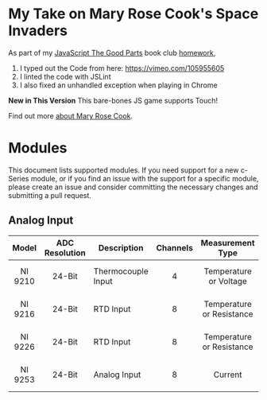 My Take on Mary Rose Cook's Space Invaders
=================

As part of my [JavaScript The Good Parts](https://www.amazon.com/JavaScript-Good-Parts-Douglas-Crockford/dp/0596517742) book club [homework](https://nitalk.jiveon.com/docs/DOC-488887),

1. I typed out the Code from here: https://vimeo.com/105955605
2. I linted the code with JSLint
3. I also fixed an unhandled exception when playing in Chrome

**New in This Version** This bare-bones JS game supports Touch!


Find out more [about Mary Rose Cook](https://maryrosecook.com/).



# Modules

This document lists supported modules. If you need support for a new c-Series module, or if you find an issue with the support for a specific module, please create an issue and consider committing the necessary changes and submitting a pull request. 

## Analog Input
| Model | ADC Resolution | Description | Channels | Measurement Type | Units | Version Supported |
|:---:|:---:|---|:---:|:---:|:---:|:---:|
| NI 9210 | 24-Bit | Thermocouple Input | 4 | Temperature or Voltage | Custom | >= VeriStand 2018 |
| NI 9216 | 24-Bit | RTD Input | 8 | Temperature or Resistance | Custom | >= VeriStand 2017 |
| NI 9226 | 24-Bit | RTD Input | 8 | Temperature or Resistance | Custom | >= VeriStand 2017 |
| NI 9253 | 24-Bit | Analog Input | 8 | Current | A | >= VeriStand 2019 |
